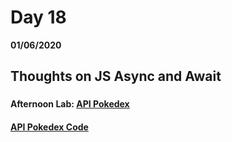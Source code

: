 # Day 18
__01/06/2020__

## Thoughts on JS Async and Await

### 

### 

### 

#### Afternoon Lab: [API Pokedex](https://trevor-r-allen.github.io/pokedex-api/)
####                [API Pokedex Code](https://github.com/trevor-r-allen/pokedex-api)
